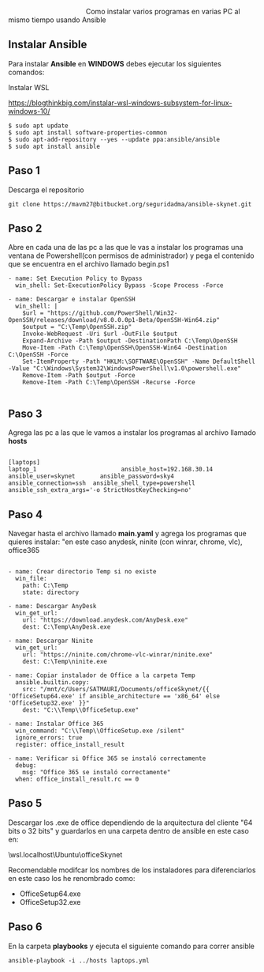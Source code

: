                                                                     Como instalar varios programas en varias PC al mismo tiempo usando Ansible




## Instalar Ansible
Para instalar **Ansible** en **WINDOWS** debes ejecutar los siguientes comandos:




Instalar WSL

https://blogthinkbig.com/instalar-wsl-windows-subsystem-for-linux-windows-10/

```
$ sudo apt update
$ sudo apt install software-properties-common
$ sudo apt-add-repository --yes --update ppa:ansible/ansible
$ sudo apt install ansible
```




## Paso 1




Descarga el repositorio 

```
git clone https://mavm27@bitbucket.org/seguridadma/ansible-skynet.git

```




## Paso 2

Abre en cada una de las pc a las que le vas a instalar los programas una ventana de Powershell(con permisos de administrador) y pega el contenido que se encuentra en el archivo llamado begin.ps1


```
- name: Set Execution Policy to Bypass
  win_shell: Set-ExecutionPolicy Bypass -Scope Process -Force

- name: Descargar e instalar OpenSSH
  win_shell: |
    $url = "https://github.com/PowerShell/Win32-OpenSSH/releases/download/v8.0.0.0p1-Beta/OpenSSH-Win64.zip"
    $output = "C:\Temp\OpenSSH.zip"
    Invoke-WebRequest -Uri $url -OutFile $output
    Expand-Archive -Path $output -DestinationPath C:\Temp\OpenSSH
    Move-Item -Path C:\Temp\OpenSSH\OpenSSH-Win64 -Destination C:\OpenSSH -Force
    Set-ItemProperty -Path "HKLM:\SOFTWARE\OpenSSH" -Name DefaultShell -Value "C:\Windows\System32\WindowsPowerShell\v1.0\powershell.exe"
    Remove-Item -Path $output -Force
    Remove-Item -Path C:\Temp\OpenSSH -Recurse -Force


```

## Paso 3

Agrega las pc a las que le vamos a instalar los programas al archivo llamado **hosts**

```

[laptops]
laptop_1                        ansible_host=192.168.30.14       ansible_user=skynet       ansible_password=sky4     ansible_connection=ssh  ansible_shell_type=powershell   ansible_ssh_extra_args='-o StrictHostKeyChecking=no'

```


## Paso 4



Navegar hasta el archivo llamado **main.yaml** y agrega los programas que quieres instalar: "en este caso anydesk, ninite (con winrar, chrome, vlc), office365

```

- name: Crear directorio Temp si no existe
  win_file:
    path: C:\Temp
    state: directory

- name: Descargar AnyDesk
  win_get_url:
    url: "https://download.anydesk.com/AnyDesk.exe"
    dest: C:\Temp\AnyDesk.exe

- name: Descargar Ninite
  win_get_url:
    url: "https://ninite.com/chrome-vlc-winrar/ninite.exe"
    dest: C:\Temp\ninite.exe

- name: Copiar instalador de Office a la carpeta Temp
  ansible.builtin.copy:
    src: "/mnt/c/Users/SATMAURI/Documents/officeSkynet/{{ 'OfficeSetup64.exe' if ansible_architecture == 'x86_64' else 'OfficeSetup32.exe' }}"
    dest: "C:\\Temp\\OfficeSetup.exe"

- name: Instalar Office 365
  win_command: "C:\\Temp\\OfficeSetup.exe /silent"
  ignore_errors: true
  register: office_install_result

- name: Verificar si Office 365 se instaló correctamente
  debug:
    msg: "Office 365 se instaló correctamente"
  when: office_install_result.rc == 0

```

## Paso 5

Descargar los .exe de office dependiendo de la arquitectura del cliente "64 bits o 32 bits" y guardarlos en una carpeta dentro de ansible en este caso en:



\\wsl.localhost\Ubuntu\officeSkynet

Recomendable modifcar los nombres de los instaladores para diferenciarlos en este caso los he renombrado como: 

- OfficeSetup64.exe
- OfficeSetup32.exe

## Paso 6


En la carpeta **playbooks** y ejecuta el siguiente comando para correr ansible


```
ansible-playbook -i ../hosts laptops.yml
```